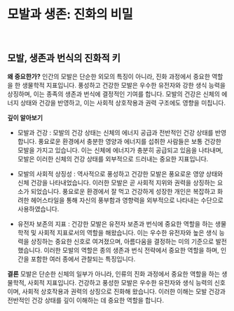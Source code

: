 
# 모발과 생존: 진화의 비밀
﻿
## 모발, 생존과 번식의 진화적 키

**왜 중요한가?** 
인간의 모발은 단순한 외모의 특징이 아니라, 진화 과정에서 중요한 역할을 한 생물학적 지표입니다. 풍성하고 건강한 모발은 우수한 유전자와 강한 생식 능력을 상징하며, 이는 종족의 생존과 번식에 결정적인 기여를 합니다. 모발의 건강은 신체의 에너지 상태와 건강을 반영하고, 이는 사회적 상호작용과 권력 구조에도 영향을 미칩니다. 

**깊이 알아보기** 
- 모발과 건강 : 모발의 건강 상태는 신체의 에너지 공급과 전반적인 건강 상태를 반영합니다. 풍요로운 환경에서 충분한 영양과 에너지를 섭취한 사람들은 보통 건강한 모발을 가지고 있습니다. 이는 신체에 에너지가 충분히 공급되고 있음을 나타내며, 모발은 이러한 신체의 건강 상태를 외부적으로 드러내는 중요한 지표입니다. 

- 모발의 사회적 상징성 : 역사적으로 풍성하고 건강한 모발은 풍요로운 영양 상태와 신체 건강을 나타내었습니다. 이러한 모발은 곧 사회적 지위와 권력을 상징하는 요소가 되었습니다. 풍요로운 환경에서 잘 먹고 건강하게 성장한 개인은 복잡하고 화려한 헤어스타일을 통해 자신의 풍부함과 영향력을 외부적으로 나타내는 수단으로 사용하였습니다. 

- 유전자 보존의 지표 : 건강한 모발은 유전자 보존과 번식에 중요한 역할을 하는 생물학적 및 사회적 지표로서의 역할을 해왔습니다. 이는 우수한 유전자와 높은 생식 능력을 상징하는 중요한 신호로 여겨졌으며, 아름다움을 결정하는 미의 기준으로 발전했습니다. 이러한 모발의 역할은 종의 생존과 번식 전략에서 중요한 역할을 하며, 인간을 포함한 여러 종에서 관찰되는 특징입니다. 

**결론** 
모발은 단순한 신체의 일부가 아니라, 인류의 진화 과정에서 중요한 역할을 하는 생물학적, 사회적 지표입니다. 건강하고 풍성한 모발은 우수한 유전자와 생식 능력의 신호이며, 사회적 상호작용과 권력의 상징으로 진화해 왔습니다. 이러한 이해는 모발 건강과 전반적인 건강 상태를 깊이 이해하는 데 중요한 역할을 합니다.
<!--stackedit_data:
eyJoaXN0b3J5IjpbMTYyMDMwOTkzOF19
-->